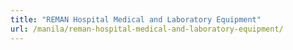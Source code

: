 ```yaml
---
title: "REMAN Hospital Medical and Laboratory Equipment"
url: /manila/reman-hospital-medical-and-laboratory-equipment/
---
```

